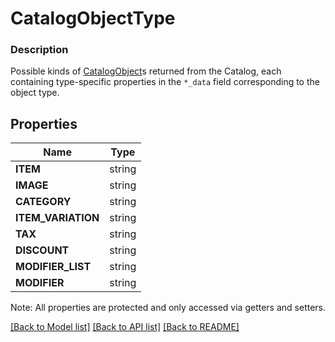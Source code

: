 # CatalogObjectType

### Description

Possible kinds of [CatalogObject](#type-catalogobject)s returned from the Catalog, each containing type-specific properties in the `*_data` field corresponding to the object type.

## Properties
Name | Type
------------ | -------------
**ITEM** | string
**IMAGE** | string
**CATEGORY** | string
**ITEM_VARIATION** | string
**TAX** | string
**DISCOUNT** | string
**MODIFIER_LIST** | string
**MODIFIER** | string

Note: All properties are protected and only accessed via getters and setters.

[[Back to Model list]](../../README.md#documentation-for-models) [[Back to API list]](../../README.md#documentation-for-api-endpoints) [[Back to README]](../../README.md)

